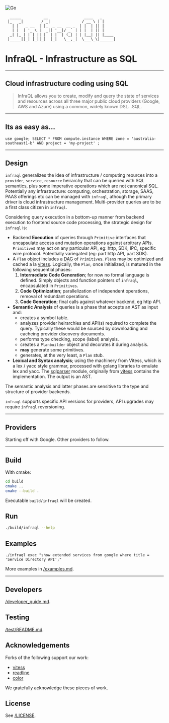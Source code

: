 <!-- language: lang-none -->

![Go](https://github.com/infraql/infraql/workflows/Go/badge.svg)
    
      _____          __                ____   _      
     |_   _|        / _|              / __ \ | |     
       | |   _ __  | |_  _ __  __ _  | |  | || |     
       | |  | '_ \ |  _|| '__|/ _` | | |  | || |     
      _| |_ | | | || |  | |  | (_| | | |__| || |____ 
     |_____||_| |_||_|  |_|   \__,_|  \___\_\|______|
                                                 
                                                 
# InfraQL - Infrastructure as SQL

----
## Cloud infrastructure coding using SQL

> InfraQL allows you to create, modify and query the state of services and resources across all three major public cloud providers (Google, AWS and Azure) using a common, widely known DSL...SQL.

----
## Its as easy as...
    use google; SELECT * FROM compute.instance WHERE zone = 'australia-southeast1-b' AND project = 'my-project' ;

----

## Design

`infraql` generalizes the idea of infrastructure / computing reources into a `provider`, `service`, `resource` heirarchy that can be queried with SQL semantics, plus some imperative operations which are not canonical SQL.  Potentially any infrastructure: computing, orchestration, storage, SAAS, PAAS offerings etc can be managed with `infraql`, athough the primary driver is cloud infrastructure management.  Multi-provider queries are to be a first class citizen in `infraql`.

Considering query execution in a bottom-up manner from backend execution to frontend source code processing, the strategic design for `infraql` is:

  - Backend **Execution** of queries through `Primitive` interfaces that encapsulate access and mutation operations against arbitrary APIs.  `Primitive`s may act on any particular API, eg: http, SDK, IPC, specific wire protocol.  Potentially variegated (eg: part http API, part SDK).
  - A `Plan` object includes a [DAG](https://en.wikipedia.org/wiki/Directed_acyclic_graph) of `Primitive`s.  `Plan`s may be optimized and cached a la [vitess](https://github.com/vitessio/vitess).  Logically, the `Plan`, once initialized, is matured in the following sequential phases:
    1. **Intermediate Code Generation**; for now no formal language is defined.  Simply objects and function pointers of `infraql`, encapsulated in `Primitives`.
    2. **Code Optimization**; parallelization of independent operations, removal of redundant operations.
    3. **Code Generation**; final calls against whatever backend, eg http API. 
  - **Semantic Analysis** of queries is a phase that accepts an AST as input and:
    - creates a symbol table.
    - analyzes provider heirarchies and API(s) required to complete the query.  Typically these would be sourced by downloading and cacheing provider discovery documents.
    - performs type checking, scope (label) analysis.
    - creates a `Planbuilder` object and decorates it during analysis.
    - **may** generate some primitives.
    - generates, at the very least, a `Plan` stub.
  - **Lexical and Syntax analysis**; using the machinery from Vitess, which is a lex / yacc style grammar, processed with golang libraries to emulate lex and yacc.  The [sqlparser](https://github.com/infraql/vitess/blob/feature/infraql-develop/go/vt/sqlparser) module, originally from [vitess](https://github.com/vitessio/vitess) contains the implementation.  The output is an AST.

The semantic analysis and latter phases are sensitive to the type and structure of provider backends.

`infraql` supports specific API versions for providers, API upgrades may require `infraql` reversioning.

---

## Providers

Starting off with Google.  Other providers to follow.

---

## Build

With cmake:

```bash
cd build
cmake ..
cmake --build .
```


Executable `build/infraql` will be created.


## Run

```bash
./build/infraql --help

```

## Examples

```
./infraql exec "show extended services from google where title = 'Service Directory API';"
```

More examples in [/examples.md](/examples.md).

---

## Developers

[/developer_guide.md](/developer_guide.md).

## Testing

[/test/README.md](/test/README.md).

## Acknowledgements

Forks of the following support our work:

  - [vitess](https://vitess.io/)
  - [readline](https://github.com/chzyer/readline)
  - [color](https://github.com/fatih/color)

We gratefully acknowledge these pieces of work.

## License

See [/LICENSE](/LICENSE).

